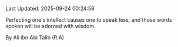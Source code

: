 Last Updated: 2025-09-24 00:24:58

Perfecting one's intellect causes one to speak less, and those words spoken will be adorned with wisdom.

By Ali ibn Abi Talib (R.A)
